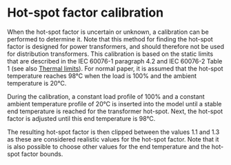 <!--
SPDX-FileCopyrightText: Contributors to the Transformer Thermal Model project

SPDX-License-Identifier: MPL-2.0
-->

# Hot-spot factor calibration

When the hot-spot factor is uncertain or unknown, a calibration can be performed to determine it. Note that this method
for finding the hot-spot factor is designed for power transformers, and should therefore not be used for distribution
transformers. This calibration is based on the static limits that are described in the IEC 60076-1 paragraph 4.2 and IEC
60076-2 Table 1 (see also [Thermal limits](temperature_limits.md)). For normal paper, it is assumed that the hot-spot
temperature reaches 98°C when the load is 100% and the ambient temperature is 20°C.

During the calibration, a constant load profile of 100% and a constant ambient temperature profile of 20°C is inserted
into the model until a stable end temperature is reached for the transformer hot-spot. Next, the hot-spot factor is adjusted
until this end temperature is 98°C.

The resulting hot-spot factor is then clipped between the values 1.1 and 1.3 as these are considered realistic values
for the hot-spot factor. Note that it is also possible to choose other values for the end temperature and the hot-spot
factor bounds.
